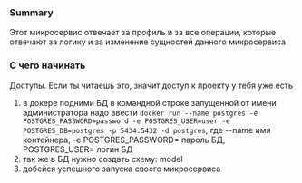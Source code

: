 ### Summary

Этот микросервис отвечает за профиль и за все операции, которые отвечают за логику и за изменение сущностей данного микросервиса

### С чего начинать

Доступы. Если ты читаешь это, значит доступ к проекту у тебя уже есть
<ol>
<li>в докере подними БД в командной строке запущенной от имени администратора надо ввести <code>docker run --name postgres -e POSTGRES_PASSWORD=password -e POSTGRES_USER=user -e POSTGRES_DB=postgres -p 5434:5432 -d postgres</code>, где --name имя контейнера, -e POSTGRES_PASSWORD= пароль БД,  POSTGRES_USER= логин БД</li>
<li>так же в БД нужно создать схему: model</li>
<li>добейся успешного запуска своего микросервиса</li>
</ol>

